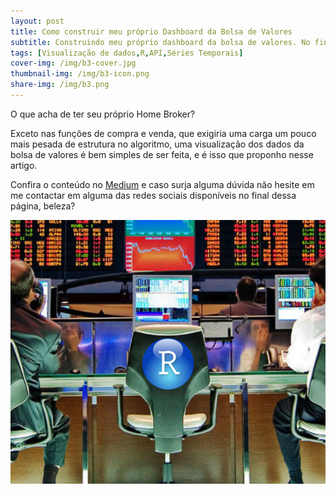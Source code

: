 ```yaml
---
layout: post
title: Como construir meu próprio Dashboard da Bolsa de Valores
subtitle: Construindo meu próprio dashboard da bolsa de valores. No final desse passo a passo você conseguirá ver de forma simples os dados em tempo real e históricos da B3.
tags: [Visualização de dados,R,API,Séries Temporais]
cover-img: /img/b3-cover.jpg
thumbnail-img: /img/b3-icon.png
share-img: /img/b3.png
---
```


O que acha de ter seu próprio Home Broker? 

Exceto nas funções de compra e venda, que exigiria uma carga um pouco mais pesada de estrutura no algoritmo, uma visualização dos dados da bolsa de valores é bem simples de ser feita, e é isso que proponho nesse artigo.

Confira o conteúdo no [Medium](https://medium.com/@matheusduzzi/como-construir-meu-pr%C3%B3prio-dashboard-da-bolsa-de-valores-9cf4b6e1692) e caso surja alguma dúvida não hesite em me contactar em alguma das redes sociais disponíveis no final dessa página, beleza?


<img src="/img/b3.png" alt="B3" align="center"/>




